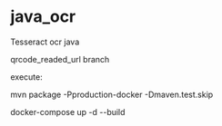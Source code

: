 # java_ocr
Tesseract ocr java

qrcode_readed_url branch

execute:

mvn package -Pproduction-docker -Dmaven.test.skip

docker-compose up -d --build

